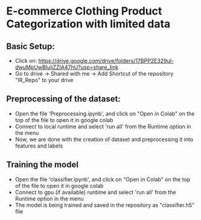 # E-commerce Clothing Product Categorization with limited data

## Basic Setup:
- Click on: https://drive.google.com/drive/folders/17BPP2E329ul-dwuMpUwBIuljZZIA47hU?usp=share_link
- Go to drive -> Shared with me -> Add Shortcut of the repository "IR_Repo" to your drive

## Preprocessing of the dataset:
- Open the file 'Preprocessing.ipynb', and click on "Open in Colab" on the top of the file to open it in google colab
- Connect to local runtime and select 'run all' from the Runtime option in the menu
- Now, we are done with the creation of dataset and preprocessing it into features and labels

## Training the model
- Open the file 'classifier.ipynb', and click on "Open in Colab" on the top of the file to open it in google colab
- Connect to gpu (if available) runtime and select 'run all' from the Runtime option in the menu
- The model is being trained and saved in the repository as "classifier.h5" file

## 
